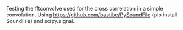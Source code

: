 Testing the fftconvolve used for the cross correlation in a simple convolution. Using 
https://github.com/bastibe/PySoundFile  (pip install SoundFile) and scipy.signal.
